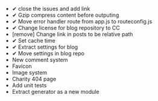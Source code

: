 * ✔ close the issues and add link
* ✔ Gzip compress content before outputing
* ✔ Move error handler route from app.js to routeconfig.js
* ✔ Change license for blog repository to CC
* [remove] Change link in posts to be relative path
* ✔ Set cache time
* ✔ Extract settings for blog
* ✔ Move settings in blog repo
* New comment system
* Favicon
* Image system
* Charity 404 page
* Add unit tests
* Extract generator as a new module
